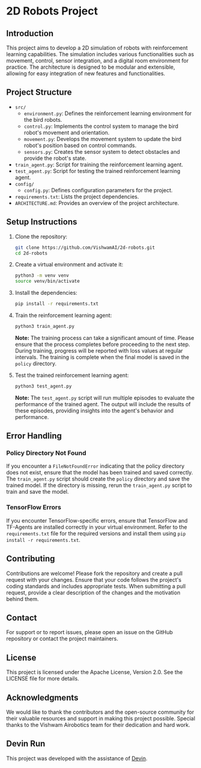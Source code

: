 # 2D Robots Project

## Introduction
This project aims to develop a 2D simulation of robots with reinforcement learning capabilities. The simulation includes various functionalities such as movement, control, sensor integration, and a digital room environment for practice. The architecture is designed to be modular and extensible, allowing for easy integration of new features and functionalities.

## Project Structure
- `src/`
  - `environment.py`: Defines the reinforcement learning environment for the bird robots.
  - `control.py`: Implements the control system to manage the bird robot's movement and orientation.
  - `movement.py`: Develops the movement system to update the bird robot's position based on control commands.
  - `sensors.py`: Creates the sensor system to detect obstacles and provide the robot's state.
- `train_agent.py`: Script for training the reinforcement learning agent.
- `test_agent.py`: Script for testing the trained reinforcement learning agent.
- `config/`
  - `config.py`: Defines configuration parameters for the project.
- `requirements.txt`: Lists the project dependencies.
- `ARCHITECTURE.md`: Provides an overview of the project architecture.

## Setup Instructions
1. Clone the repository:
   ```bash
   git clone https://github.com/VishwamAI/2d-robots.git
   cd 2d-robots
   ```

2. Create a virtual environment and activate it:
   ```bash
   python3 -m venv venv
   source venv/bin/activate
   ```

3. Install the dependencies:
   ```bash
   pip install -r requirements.txt
   ```

4. Train the reinforcement learning agent:
   ```bash
   python3 train_agent.py
   ```
   **Note:** The training process can take a significant amount of time. Please ensure that the process completes before proceeding to the next step. During training, progress will be reported with loss values at regular intervals. The training is complete when the final model is saved in the `policy` directory.

5. Test the trained reinforcement learning agent:
   ```bash
   python3 test_agent.py
   ```
   **Note:** The `test_agent.py` script will run multiple episodes to evaluate the performance of the trained agent. The output will include the results of these episodes, providing insights into the agent's behavior and performance.

## Error Handling
### Policy Directory Not Found
If you encounter a `FileNotFoundError` indicating that the policy directory does not exist, ensure that the model has been trained and saved correctly. The `train_agent.py` script should create the `policy` directory and save the trained model. If the directory is missing, rerun the `train_agent.py` script to train and save the model.

### TensorFlow Errors
If you encounter TensorFlow-specific errors, ensure that TensorFlow and TF-Agents are installed correctly in your virtual environment. Refer to the `requirements.txt` file for the required versions and install them using `pip install -r requirements.txt`.

## Contributing
Contributions are welcome! Please fork the repository and create a pull request with your changes. Ensure that your code follows the project's coding standards and includes appropriate tests. When submitting a pull request, provide a clear description of the changes and the motivation behind them.

## Contact
For support or to report issues, please open an issue on the GitHub repository or contact the project maintainers.

## License
This project is licensed under the Apache License, Version 2.0. See the LICENSE file for more details.

## Acknowledgments
We would like to thank the contributors and the open-source community for their valuable resources and support in making this project possible. Special thanks to the Vishwam Airobotics team for their dedication and hard work.

## Devin Run
This project was developed with the assistance of [Devin](https://preview.devin.ai/devin/55c5ca45dd624ecca086fe995ce1368b).
